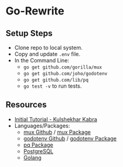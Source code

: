 # Go-Rewrite

## Setup Steps

- Clone repo to local system.
- Copy and update `.env` file.
- In the Command Line:
  - `go get github.com/gorilla/mux`
  - `go get github.com/joho/godotenv`
  - `go get github.com/lib/pq`
  - `go test -v` to run tests.

## Resources

- [Initial Tutorial - Kulshekhar Kabra](https://semaphoreci.com/community/tutorials/building-and-testing-a-rest-api-in-go-with-gorilla-mux-and-postgresql)
- Languages/Packages:
  - [mux Github](https://github.com/gorilla/mux) / [mux Package](https://pkg.go.dev/github.com/gorilla/mux#section-readme)
  - [godotenv Github](https://github.com/joho/godotenv) / [godotenv Package](https://pkg.go.dev/github.com/joho/godotenv)
  - [pq Package](https://pkg.go.dev/github.com/lib/pq)
  - [PostgreSQL](https://www.postgresql.org/)
  - [Golang](https://go.dev/)
